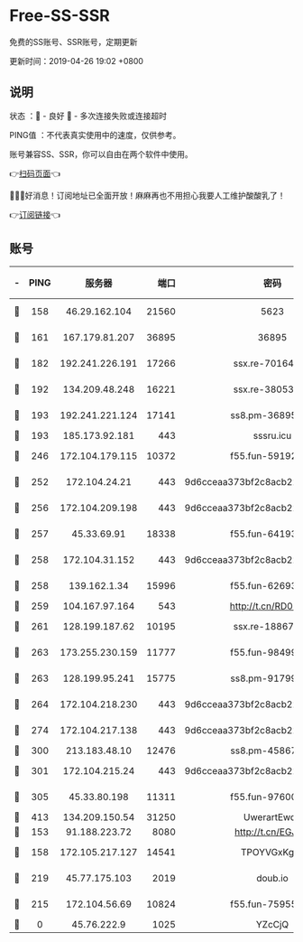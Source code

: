 # Free-SS-SSR

免费的SS账号、SSR账号，定期更新

更新时间：2019-04-26 19:02 +0800

## 说明

状态     ：🙂 - 良好 🙁 - 多次连接失败或连接超时

PING值   ：不代表真实使用中的速度，仅供参考。

账号兼容SS、SSR，你可以自由在两个软件中使用。

👉[扫码页面](https://liesauer.github.io/Free-SS-SSR/)👈

🎉🎉🎉好消息！订阅地址已全面开放！麻麻再也不用担心我要人工维护酸酸乳了！

👉[订阅链接](https://www.liesauer.net/yogurt/subscribe?ACCESS_TOKEN=DAYxR3mMaZAsaqUb)👈

## 账号

|-|PING|服务器|端口|密码|加密方式|区域|
|:----:|:----:|:-----:|-----:|:----:|:----:|:----:|
|🙂|158|46.29.162.104|21560|5623|aes-128-ctr|RU|
|🙂|161|167.179.81.207|36895|36895|aes-256-cfb|JP|
|🙂|182|192.241.226.191|17266|ssx.re-70164154|aes-256-cfb|US|
|🙂|192|134.209.48.248|16221|ssx.re-38053204|aes-256-cfb|US|
|🙂|193|192.241.221.124|17141|ss8.pm-36895693|aes-256-cfb|US|
|🙂|193|185.173.92.181|443|sssru.icu|rc4-md5|RU|
|🙂|246|172.104.179.115|10372|f55.fun-59192456|aes-256-cfb|SG|
|🙂|252|172.104.24.21|443|9d6cceaa373bf2c8acb22e60b6a58be6|aes-256-cfb|US|
|🙂|256|172.104.209.198|443|9d6cceaa373bf2c8acb22e60b6a58be6|aes-256-cfb|US|
|🙂|257|45.33.69.91|18338|f55.fun-64193387|aes-256-cfb|US|
|🙂|258|172.104.31.152|443|9d6cceaa373bf2c8acb22e60b6a58be6|aes-256-cfb|US|
|🙂|258|139.162.1.34|15996|f55.fun-62693899|aes-256-cfb|SG|
|🙂|259|104.167.97.164|543|http://t.cn/RD0D7sx|rc4-md5|CA|
|🙂|261|128.199.187.62|10195|ssx.re-18867296|aes-256-cfb|SG|
|🙂|263|173.255.230.159|11777|f55.fun-98499590|aes-256-cfb|US|
|🙂|263|128.199.95.241|15775|ss8.pm-91799488|aes-256-cfb|SG|
|🙂|264|172.104.218.230|443|9d6cceaa373bf2c8acb22e60b6a58be6|aes-256-cfb|US|
|🙂|274|172.104.217.138|443|9d6cceaa373bf2c8acb22e60b6a58be6|aes-256-cfb|US|
|🙂|300|213.183.48.10|12476|ss8.pm-45867021|rc4-md5|RU|
|🙂|301|172.104.215.24|443|9d6cceaa373bf2c8acb22e60b6a58be6|aes-256-cfb|US|
|🙂|305|45.33.80.198|11311|f55.fun-97600550|aes-256-cfb|US|
|🙂|413|134.209.150.54|31250|UwerartEwqe|chacha20|IN|
|🙂|153|91.188.223.72|8080|http://t.cn/EGJIyrl|rc4-md5|RU|
|🙂|158|172.105.217.127|14541|TPOYVGxKglpi|aes-256-cfb|JP|
|🙂|219|45.77.175.103|2019|doub.io|aes-128-ctr|SG|
|🙁|215|172.104.56.69|10824|f55.fun-75955527|aes-256-cfb|SG|
|🙁|0|45.76.222.9|1025|YZcCjQ|rc4-md5|JP|
